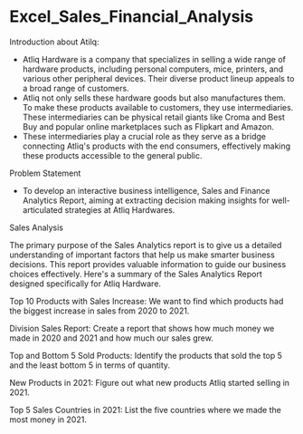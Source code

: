 # Excel_Sales_Financial_Analysis
Introduction about Atilq:
- Atliq Hardware is a company that specializes in selling a wide range of hardware products, including personal computers, mice, printers, and various other peripheral devices. Their diverse product lineup appeals to a broad range of customers.
- Atliq not only sells these hardware goods but also manufactures them. To make these products available to customers, they use intermediaries. These intermediaries can be physical retail giants like Croma and Best Buy and popular online marketplaces such as Flipkart and Amazon.
- These intermediaries play a crucial role as they serve as a bridge connecting Atliq's products with the end consumers, effectively making these products accessible to the general public.

 Problem Statement
  
   - To develop an interactive business intelligence, Sales and Finance Analytics Report, aiming at extracting decision making insights for well-articulated strategies at Atliq Hardwares.
 
 Sales Analysis
 
 The primary purpose of the Sales Analytics report is to give us a detailed understanding of important factors that help us make smarter business decisions. This report provides valuable information to guide our business choices effectively. Here's a summary of the Sales Analytics Report designed specifically for Atliq Hardware.


Top 10 Products with Sales Increase: We want to find which products had the biggest increase in sales from 2020 to 2021.

Division Sales Report: Create a report that shows how much money we made in 2020 and 2021 and how much our sales grew.

Top and Bottom 5 Sold Products: Identify the products that sold the top 5 and the least bottom 5 in terms of quantity.

New Products in 2021: Figure out what new products Atliq started selling in 2021.

Top 5 Sales Countries in 2021: List the five countries where we made the most money in 2021.


